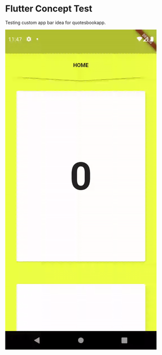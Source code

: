 # Flutter Concept Test

Testing custom app bar idea for quotesbookapp.

![Result](/docs/result.gif)
